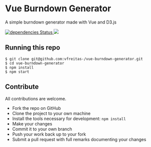 # Vue Burndown Generator
A simple burndown generator made with Vue and D3.js

<a href="https://david-dm.org/vfreitas-/vue-burndown-generator">
  <img src="https://david-dm.org/vfreitas-/vue-burndown-generator/status.svg" alt="dependencies Status">
</a>
<a href="https://david-dm.org/vfreitas-/vue-burndown-generator?type=dev" title="devDependencies status">
  <img src="https://david-dm.org/vfreitas-/vue-burndown-generator/dev-status.svg"/>
</a>

## Running this repo

```
$ git clone git@github.com:vfreitas-/vue-burndown-generator.git
$ cd vue-burndown-generator
$ npm install
$ npm start
```

## Contribute

All contributions are welcome.

- Fork the repo on GitHub
- Clone the project to your own machine
- Install the tools necessary for development: `npm install`
- Make your changes
- Commit it to your own branch
- Push your work back up to your fork
- Submit a pull request with full remarks documenting your changes
